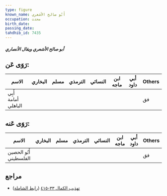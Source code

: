 ```yaml
---
type: figure
known_name: أَبُو صالح الأشعري
occupation: محدث
birth_date:
passing_date:
tahdhib_id: 7435
---
```

##### أبو صالح الأشعري ويقال الأنصاري

## رَوَى عَن:
| الاسم               | البخاري | مسلم | الترمذي | النسائي | ابن ماجه | أبي داود | Others |
| ------------------- | ------- | ---- | ------- | ------- | -------- | -------- | ------ |
| أَبِي أمامة الباهلي |         |      |         |         |          |          | فق     |
## رَوَى عَنه:
| الاسم                  | البخاري | مسلم | الترمذي | النسائي | ابن ماجه | أبي داود | Others |
| ---------------------- | ------- | ---- | ------- | ------- | -------- | -------- | ------ |
| أَبُو الحصين الفلسطيني |         |      |         |         |          |          | فق     |
## مراجع
- [تهذيب الكمال ٣٣-٤١٥](obsidian://open?vault=Tahdhib-al-Kamal&file=Figures/٧٤٣٥-أبو%20صالح%20الأشعري%20ويقال%20الأنصاري) ([رابط الشاملة](https://shamela.ws/book/3722/18086))